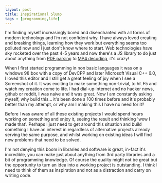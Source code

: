 ```yaml
---
layout: post
title: Inspirational Slump
tags : [programming,life]
---
```


I'm finding myself increasingly bored and disenchanted with all forms of modern technology and I’m not confident why. I have always loved creating and breaking things, learning how they work but everything seems too polluted now and I just don't know where to start. Web technologies have sky rocketed over the past 4-5 years and now there's a JS library to do just about anything from [PDF parsing](https://github.com/mozilla/pdf.js/) to [MP4 decoding](https://github.com/mbebenita/Broadway), it's crazy! 

When I first started programming in non basic languages it was on a windows 98 box with a copy of DevCPP and later Microsoft Visual C++ 6.0, I loved this editor and I still get a great feeling of joy when I see a Screenshot of it. It was exciting to make something non-trivial, to hit F5 and watch my creation come to life. I had dial-up internet and no hacker news, github or reddit, I was naive and it was great. Now I am constantly asking myself, why build this... it's been done a 100 times before and it's probably better than my attempt, or why am I making this I have no need for it? 

Before I was aware of all these existing projects I would spend hours working on something and enjoy it, seeing the result and thinking 'wow I made that'. Perhaps I just need to get around this situation and build something I have an interest in regardless of alternative projects already serving the same purpose, and whilst working on existing ideas I will find new problems that need to be solved.

I'm not denying this boom in libraries and software is great, in-fact it's incredible, you can make just about anything from 3rd party libraries and a bit of programming knowledge. Of course the quality might not be great but the opportunity to turn an idea into a working project is outstanding. I think I need to think of them as inspiration and not as a distraction and carry on writing code.
